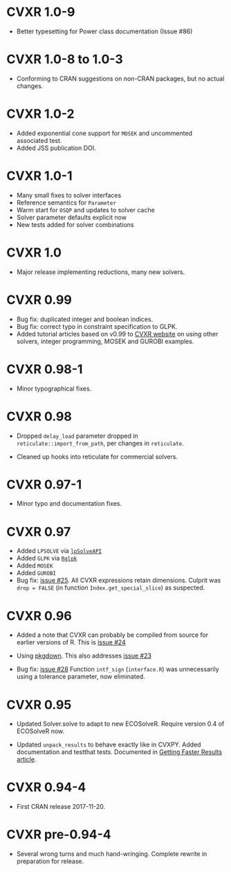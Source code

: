# CVXR 1.0-9

* Better typesetting for Power class documentation (Issue #86)

# CVXR 1.0-8 to 1.0-3

* Conforming to CRAN suggestions on non-CRAN packages, but no actual
  changes.

# CVXR 1.0-2

* Added exponential cone support for `MOSEK` and uncommented
  associated test.
* Added JSS publication DOI.

# CVXR 1.0-1

* Many small fixes to solver interfaces
* Reference semantics for `Parameter`
* Warm start for `OSQP` and updates to solver cache
* Solver parameter defaults explicit now
* New tests added for solver combinations

# CVXR 1.0

* Major release implementing reductions, many new solvers.

# CVXR 0.99

* Bug fix: duplicated integer and boolean indices. 
* Bug fix: correct typo in constraint specification to GLPK.
* Added tutorial articles based on v0.99 to [CVXR
website](https://cvxr.rbind.io) on using other solvers, integer
programming, MOSEK and GUROBI examples. 

# CVXR 0.98-1

* Minor typographical fixes.

# CVXR 0.98

* Dropped `delay_load` parameter dropped in
  `reticulate::import_from_path`, per changes in `reticulate`.

* Cleaned up hooks into reticulate for commercial solvers.

# CVXR 0.97-1

* Minor typo and documentation fixes.

# CVXR 0.97

* Added `LPSOLVE` via [`lpSolveAPI`](https://cran.r-project.org/package=lpSolveAPI)
* Added `GLPK` via [`Rglpk`](https://cran.r-project.org/package=Rglpk)
* Added `MOSEK` 
* Added `GUROBI`
* Bug fix: [issue #25](https://github.com/cvxgrp/CVXR/issues/25). 
  All CVXR expressions retain dimensions. Culprit was `drop =
  FALSE` (in function `Index.get_special_slice`) as suspected.  
  
# CVXR 0.96 

* Added a note that CVXR can probably be compiled from source for
  earlier versions of R. This is [issue
  #24](https://github.com/cvxgrp/CVXR/issues/24)

* Using [pkgdown](https://pkgdown.r-lib.org). This also addresses
  [issue #23](https://github.com/cvxgrp/CVXR/issues/23)

* Bug fix: [issue #28](https://github.com/cvxgrp/CVXR/issues/28)
  Function `intf_sign` (`interface.R`) was unnecessarily using a
  tolerance parameter, now eliminated.
  
# CVXR 0.95

* Updated Solver.solve to adapt to new ECOSolveR. Require version 0.4 of
  ECOSolveR now. 

* Updated `unpack_results` to behave exactly like in CVXPY. Added
  documentation and testthat tests. Documented in [Getting Faster
  Results article](https://cvxr.rbind.io/cvxr_examples/cvxr_speed/).
  

# CVXR 0.94-4

* First CRAN release 2017-11-20. 

# CVXR pre-0.94-4

* Several wrong turns and much hand-wringing. Complete rewrite in
  preparation for release.
